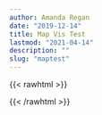 ```yaml
---
author: Amanda Regan
date: "2019-12-14"
title: Map Vis Test
lastmod: "2021-04-14"
description: ""
slug: "maptest"
---
```



{{< rawhtml >}}

<style>

html, body, #map {
  position: relative;
  height: 400px;  /* or as desired */
  width: 100%;
}
</style>
{{< /rawhtml >}}
